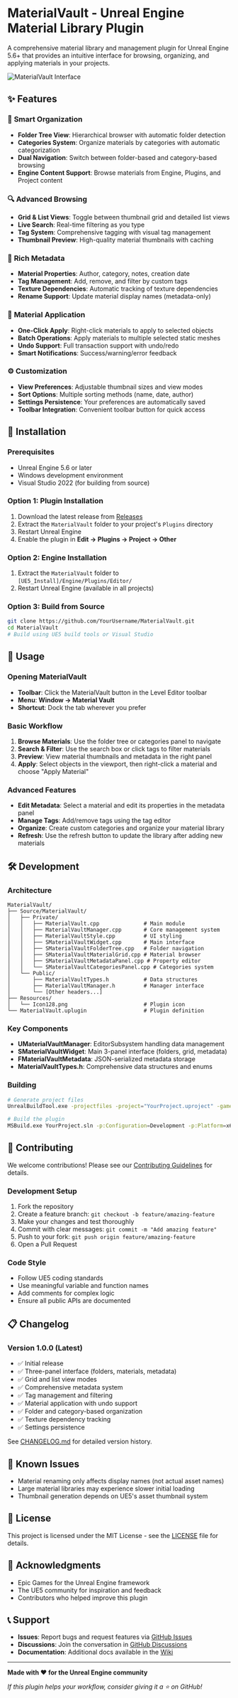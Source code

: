 # MaterialVault - Unreal Engine Material Library Plugin

A comprehensive material library and management plugin for Unreal Engine 5.6+ that provides an intuitive interface for browsing, organizing, and applying materials in your projects.

![MaterialVault Interface](https://via.placeholder.com/800x450/2D2D30/FFFFFF?text=MaterialVault+Plugin+Interface)

## ✨ Features

### 📁 **Smart Organization**
- **Folder Tree View**: Hierarchical browser with automatic folder detection
- **Categories System**: Organize materials by categories with automatic categorization
- **Dual Navigation**: Switch between folder-based and category-based browsing
- **Engine Content Support**: Browse materials from Engine, Plugins, and Project content

### 🔍 **Advanced Browsing**
- **Grid & List Views**: Toggle between thumbnail grid and detailed list views
- **Live Search**: Real-time filtering as you type
- **Tag System**: Comprehensive tagging with visual tag management
- **Thumbnail Preview**: High-quality material thumbnails with caching

### 📝 **Rich Metadata**
- **Material Properties**: Author, category, notes, creation date
- **Tag Management**: Add, remove, and filter by custom tags
- **Texture Dependencies**: Automatic tracking of texture dependencies
- **Rename Support**: Update material display names (metadata-only)

### 🎨 **Material Application**
- **One-Click Apply**: Right-click materials to apply to selected objects
- **Batch Operations**: Apply materials to multiple selected static meshes
- **Undo Support**: Full transaction support with undo/redo
- **Smart Notifications**: Success/warning/error feedback

### ⚙️ **Customization**
- **View Preferences**: Adjustable thumbnail sizes and view modes
- **Sort Options**: Multiple sorting methods (name, date, author)
- **Settings Persistence**: Your preferences are automatically saved
- **Toolbar Integration**: Convenient toolbar button for quick access

## 🚀 Installation

### Prerequisites
- Unreal Engine 5.6 or later
- Windows development environment
- Visual Studio 2022 (for building from source)

### Option 1: Plugin Installation
1. Download the latest release from [Releases](../../releases)
2. Extract the `MaterialVault` folder to your project's `Plugins` directory
3. Restart Unreal Engine
4. Enable the plugin in **Edit → Plugins → Project → Other**

### Option 2: Engine Installation
1. Extract the `MaterialVault` folder to `[UE5_Install]/Engine/Plugins/Editor/`
2. Restart Unreal Engine (available in all projects)

### Option 3: Build from Source
```bash
git clone https://github.com/YourUsername/MaterialVault.git
cd MaterialVault
# Build using UE5 build tools or Visual Studio
```

## 📖 Usage

### Opening MaterialVault
- **Toolbar**: Click the MaterialVault button in the Level Editor toolbar
- **Menu**: **Window → Material Vault**
- **Shortcut**: Dock the tab wherever you prefer

### Basic Workflow
1. **Browse Materials**: Use the folder tree or categories panel to navigate
2. **Search & Filter**: Use the search box or click tags to filter materials
3. **Preview**: View material thumbnails and metadata in the right panel
4. **Apply**: Select objects in the viewport, then right-click a material and choose "Apply Material"

### Advanced Features
- **Edit Metadata**: Select a material and edit its properties in the metadata panel
- **Manage Tags**: Add/remove tags using the tag editor
- **Organize**: Create custom categories and organize your material library
- **Refresh**: Use the refresh button to update the library after adding new materials

## 🛠️ Development

### Architecture
```
MaterialVault/
├── Source/MaterialVault/
│   ├── Private/
│   │   ├── MaterialVault.cpp              # Main module
│   │   ├── MaterialVaultManager.cpp       # Core management system
│   │   ├── MaterialVaultStyle.cpp         # UI styling
│   │   ├── SMaterialVaultWidget.cpp       # Main interface
│   │   ├── SMaterialVaultFolderTree.cpp   # Folder navigation
│   │   ├── SMaterialVaultMaterialGrid.cpp # Material browser
│   │   ├── SMaterialVaultMetadataPanel.cpp # Property editor
│   │   └── SMaterialVaultCategoriesPanel.cpp # Categories system
│   └── Public/
│       ├── MaterialVaultTypes.h           # Data structures
│       ├── MaterialVaultManager.h         # Manager interface
│       └── [Other headers...]
├── Resources/
│   └── Icon128.png                        # Plugin icon
└── MaterialVault.uplugin                  # Plugin definition
```

### Key Components
- **UMaterialVaultManager**: EditorSubsystem handling data management
- **SMaterialVaultWidget**: Main 3-panel interface (folders, grid, metadata)
- **FMaterialVaultMetadata**: JSON-serialized metadata storage
- **MaterialVaultTypes.h**: Comprehensive data structures and enums

### Building
```bash
# Generate project files
UnrealBuildTool.exe -projectfiles -project="YourProject.uproject" -game -rocket -progress

# Build the plugin
MSBuild.exe YourProject.sln -p:Configuration=Development -p:Platform=x64
```

## 🤝 Contributing

We welcome contributions! Please see our [Contributing Guidelines](CONTRIBUTING.md) for details.

### Development Setup
1. Fork the repository
2. Create a feature branch: `git checkout -b feature/amazing-feature`
3. Make your changes and test thoroughly
4. Commit with clear messages: `git commit -m "Add amazing feature"`
5. Push to your fork: `git push origin feature/amazing-feature`
6. Open a Pull Request

### Code Style
- Follow UE5 coding standards
- Use meaningful variable and function names
- Add comments for complex logic
- Ensure all public APIs are documented

## 📋 Changelog

### Version 1.0.0 (Latest)
- ✅ Initial release
- ✅ Three-panel interface (folders, materials, metadata)
- ✅ Grid and list view modes
- ✅ Comprehensive metadata system
- ✅ Tag management and filtering
- ✅ Material application with undo support
- ✅ Folder and category-based organization
- ✅ Texture dependency tracking
- ✅ Settings persistence

See [CHANGELOG.md](CHANGELOG.md) for detailed version history.

## 🐛 Known Issues

- Material renaming only affects display names (not actual asset names)
- Large material libraries may experience slower initial loading
- Thumbnail generation depends on UE5's asset thumbnail system

## 📜 License

This project is licensed under the MIT License - see the [LICENSE](LICENSE) file for details.

## 🙏 Acknowledgments

- Epic Games for the Unreal Engine framework
- The UE5 community for inspiration and feedback
- Contributors who helped improve this plugin

## 📞 Support

- **Issues**: Report bugs and request features via [GitHub Issues](../../issues)
- **Discussions**: Join the conversation in [GitHub Discussions](../../discussions)
- **Documentation**: Additional docs available in the [Wiki](../../wiki)

---

**Made with ❤️ for the Unreal Engine community**

*If this plugin helps your workflow, consider giving it a ⭐ on GitHub!* 